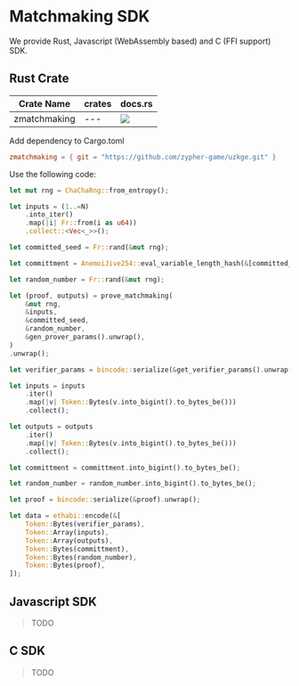 # Matchmaking SDK

We provide Rust, Javascript (WebAssembly based) and C (FFI support) SDK.

## Rust Crate

| Crate Name | crates | docs.rs |
| - | - | - |
| zmatchmaking | --- | ![](https://img.shields.io/docsrs/zmatchmaking) |

Add dependency to Cargo.toml

```toml
zmatchmaking = { git = "https://github.com/zypher-game/uzkge.git" }
```

Use the following code:

```rust
let mut rng = ChaChaRng::from_entropy();

let inputs = (1..=N)
    .into_iter()
    .map(|i| Fr::from(i as u64))
    .collect::<Vec<_>>();

let committed_seed = Fr::rand(&mut rng);

let committment = AnemoiJive254::eval_variable_length_hash(&[committed_seed]);

let random_number = Fr::rand(&mut rng);

let (proof, outputs) = prove_matchmaking(
    &mut rng,
    &inputs,
    &committed_seed,
    &random_number,
    &gen_prover_params().unwrap(),
)
.unwrap();

let verifier_params = bincode::serialize(&get_verifier_params().unwrap()).unwrap();

let inputs = inputs
    .iter()
    .map(|v| Token::Bytes(v.into_bigint().to_bytes_be()))
    .collect();

let outputs = outputs
    .iter()
    .map(|v| Token::Bytes(v.into_bigint().to_bytes_be()))
    .collect();

let committment = committment.into_bigint().to_bytes_be();

let random_number = random_number.into_bigint().to_bytes_be();

let proof = bincode::serialize(&proof).unwrap();

let data = ethabi::encode(&[
    Token::Bytes(verifier_params),
    Token::Array(inputs),
    Token::Array(outputs),
    Token::Bytes(committment),
    Token::Bytes(random_number),
    Token::Bytes(proof),
]);
```

## Javascript SDK

> TODO

## C SDK

> TODO
